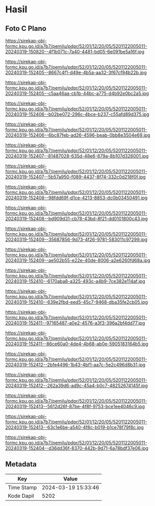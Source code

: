 # Hasil

## Foto C Plano

https://sirekap-obj-formc.kpu.go.id/a7b7/pemilu/pdpr/52/01/12/20/05/5201122005011-20240319-150820--4f1b071c-7a40-4481-bd05-6e091be5a16f.jpg

https://sirekap-obj-formc.kpu.go.id/a7b7/pemilu/pdpr/52/01/12/20/05/5201122005011-20240319-152405--8667c4f1-d49e-4b5a-aa32-3f67cf94b22b.jpg

https://sirekap-obj-formc.kpu.go.id/a7b7/pemilu/pdpr/52/01/12/20/05/5201122005011-20240319-152405--c5aa46aa-cb1b-44bc-a775-d4b92e0bc2a5.jpg

https://sirekap-obj-formc.kpu.go.id/a7b7/pemilu/pdpr/52/01/12/20/05/5201122005011-20240319-152406--b02be072-296c-4bce-b237-c55afd89d375.jpg

https://sirekap-obj-formc.kpu.go.id/a7b7/pemilu/pdpr/52/01/12/20/05/5201122005011-20240319-152406--6bc87feb-ad26-4596-beab-0bb8e3504e69.jpg

https://sirekap-obj-formc.kpu.go.id/a7b7/pemilu/pdpr/52/01/12/20/05/5201122005011-20240319-152407--81487028-635d-48e6-879a-8b107d326001.jpg

https://sirekap-obj-formc.kpu.go.id/a7b7/pemilu/pdpr/52/01/12/20/05/5201122005011-20240319-152407--5b57a950-f089-4437-8f74-332c0d218f0f.jpg

https://sirekap-obj-formc.kpu.go.id/a7b7/pemilu/pdpr/52/01/12/20/05/5201122005011-20240319-152408--98fdd69f-d1ce-4213-8853-dc0b03450491.jpg

https://sirekap-obj-formc.kpu.go.id/a7b7/pemilu/pdpr/52/01/12/20/05/5201122005011-20240319-152408--bd909d31-cb78-43bd-8f21-dd0101800c43.jpg

https://sirekap-obj-formc.kpu.go.id/a7b7/pemilu/pdpr/52/01/12/20/05/5201122005011-20240319-152409--35687856-9d73-4f26-9781-583011c97299.jpg

https://sirekap-obj-formc.kpu.go.id/a7b7/pemilu/pdpr/52/01/12/20/05/5201122005011-20240319-152409--ae502b55-e22e-40de-8006-a2e6260fd68a.jpg

https://sirekap-obj-formc.kpu.go.id/a7b7/pemilu/pdpr/52/01/12/20/05/5201122005011-20240319-152410--6170aba8-a325-493c-a4b9-7ce382e114af.jpg

https://sirekap-obj-formc.kpu.go.id/a7b7/pemilu/pdpr/52/01/12/20/05/5201122005011-20240319-152410--639e2fbd-eed5-45c7-9468-dba35fe2cb05.jpg

https://sirekap-obj-formc.kpu.go.id/a7b7/pemilu/pdpr/52/01/12/20/05/5201122005011-20240319-152411--97165487-a0e2-4576-a3f3-396a2bf4dd77.jpg

https://sirekap-obj-formc.kpu.go.id/a7b7/pemilu/pdpr/52/01/12/20/05/5201122005011-20240319-152411--86ce60a0-4de4-4b68-ab0e-5905183164b5.jpg

https://sirekap-obj-formc.kpu.go.id/a7b7/pemilu/pdpr/52/01/12/20/05/5201122005011-20240319-152412--2bfe4496-1b43-4bf1-aa7c-5e2c496d8b31.jpg

https://sirekap-obj-formc.kpu.go.id/a7b7/pemilu/pdpr/52/01/12/20/05/5201122005011-20240319-152412--262a39d6-ad9c-45a4-b0c7-48252674145f.jpg

https://sirekap-obj-formc.kpu.go.id/a7b7/pemilu/pdpr/52/01/12/20/05/5201122005011-20240319-152413--5612d26f-87be-4f8f-9753-bce1ee4046c9.jpg

https://sirekap-obj-formc.kpu.go.id/a7b7/pemilu/pdpr/52/01/12/20/05/5201122005011-20240319-152413--63c1e6be-a540-4f8c-b019-b1ce78f79f8c.jpg

https://sirekap-obj-formc.kpu.go.id/a7b7/pemilu/pdpr/52/01/12/20/05/5201122005011-20240319-152404--d36dd36f-8370-442b-9d71-6a78bdf37e06.jpg


## Metadata

| Key        | Value               |
| ---------- | ------------------- |
| Time Stamp | 2024-03-19 15:33:46 |
| Kode Dapil | 5202                |



